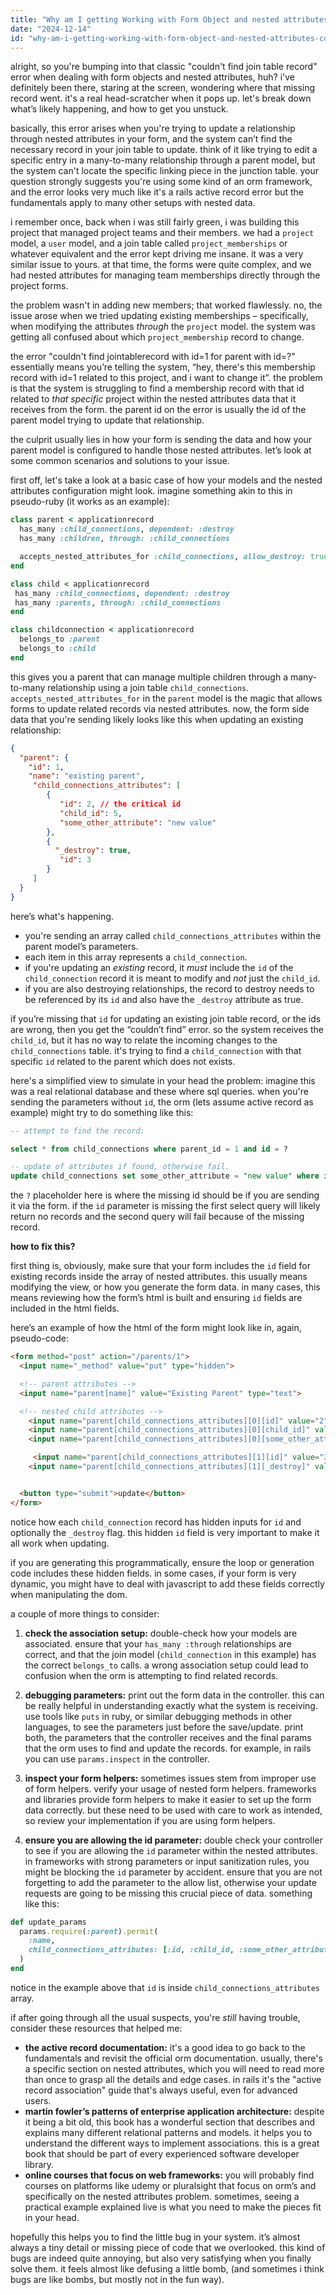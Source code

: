 ```yaml
---
title: "Why am I getting Working with Form Object and nested attributes: Couldn't find JoinTableRecord with ID=1 for Parent with ID=?"
date: "2024-12-14"
id: "why-am-i-getting-working-with-form-object-and-nested-attributes-couldnt-find-jointablerecord-with-id1-for-parent-with-id"
---
```


alright, so you're bumping into that classic "couldn't find join table record" error when dealing with form objects and nested attributes, huh? i've definitely been there, staring at the screen, wondering where that missing record went. it's a real head-scratcher when it pops up. let's break down what’s likely happening, and how to get you unstuck.

basically, this error arises when you're trying to update a relationship through nested attributes in your form, and the system can’t find the necessary record in your join table to update. think of it like trying to edit a specific entry in a many-to-many relationship through a parent model, but the system can't locate the specific linking piece in the junction table. your question strongly suggests you're using some kind of an orm framework, and the error looks very much like it's a rails active record error but the fundamentals apply to many other setups with nested data.

i remember once, back when i was still fairly green, i was building this project that managed project teams and their members. we had a `project` model, a `user` model, and a join table called `project_memberships` or whatever equivalent and the error kept driving me insane. it was a very similar issue to yours. at that time, the forms were quite complex, and we had nested attributes for managing team memberships directly through the project forms.

the problem wasn't in adding new members; that worked flawlessly. no, the issue arose when we tried updating existing memberships – specifically, when modifying the attributes *through* the `project` model. the system was getting all confused about which `project_membership` record to change.

the error "couldn't find jointablerecord with id=1 for parent with id=?" essentially means you’re telling the system, “hey, there's this membership record with id=1 related to this project, and i want to change it”. the problem is that the system is struggling to find a membership record with that id related to *that specific* project within the nested attributes data that it receives from the form. the parent id on the error is usually the id of the parent model trying to update that relationship.

the culprit usually lies in how your form is sending the data and how your parent model is configured to handle those nested attributes. let’s look at some common scenarios and solutions to your issue.

first off, let's take a look at a basic case of how your models and the nested attributes configuration might look. imagine something akin to this in pseudo-ruby (it works as an example):

```ruby
class parent < applicationrecord
  has_many :child_connections, dependent: :destroy
  has_many :children, through: :child_connections

  accepts_nested_attributes_for :child_connections, allow_destroy: true
end

class child < applicationrecord
 has_many :child_connections, dependent: :destroy
 has_many :parents, through: :child_connections
end

class childconnection < applicationrecord
  belongs_to :parent
  belongs_to :child
end
```

this gives you a parent that can manage multiple children through a many-to-many relationship using a join table `child_connections`. `accepts_nested_attributes_for` in the `parent` model is the magic that allows forms to update related records via nested attributes. now, the form side data that you're sending likely looks like this when updating an existing relationship:

```json
{
  "parent": {
    "id": 1,
    "name": "existing parent",
     "child_connections_attributes": [
        {
           "id": 2, // the critical id
           "child_id": 5,
           "some_other_attribute": "new value"
        },
        {
          "_destroy": true,
           "id": 3
        }
     ]
  }
}
```

here’s what's happening.

*   you're sending an array called `child_connections_attributes` within the parent model’s parameters.
*   each item in this array represents a `child_connection`.
*   if you're updating an *existing* record, it *must* include the `id` of the `child_connection` record it is meant to modify and *not* just the `child_id`.
*   if you are also destroying relationships, the record to destroy needs to be referenced by its `id` and also have the `_destroy` attribute as true.

if you’re missing that `id` for updating an existing join table record, or the ids are wrong, then you get the “couldn’t find” error. so the system receives the `child_id`, but it has no way to relate the incoming changes to the `child_connections` table. it's trying to find a `child_connection` with that specific `id` related to the parent which does not exists.

here's a simplified view to simulate in your head the problem: imagine this was a real relational database and these where sql queries. when you're sending the parameters without `id`, the orm (lets assume active record as example) might try to do something like this:

```sql
-- attempt to find the record:

select * from child_connections where parent_id = 1 and id = ?

-- update of attributes if found, otherwise fail.
update child_connections set some_other_attribute = "new value" where id = 2

```

the `?` placeholder here is where the missing id should be if you are sending it via the form. if the `id` parameter is missing the first select query will likely return no records and the second query will fail because of the missing record.

**how to fix this?**

first thing is, obviously, make sure that your form includes the `id` field for existing records inside the array of nested attributes. this usually means modifying the view, or how you generate the form data. in many cases, this means reviewing how the form’s html is built and ensuring `id` fields are included in the html fields.

here’s an example of how the html of the form might look like in, again, pseudo-code:

```html
<form method="post" action="/parents/1">
  <input name="_method" value="put" type="hidden">

  <!-- parent attributes -->
  <input name="parent[name]" value="Existing Parent" type="text">

  <!-- nested child attributes -->
    <input name="parent[child_connections_attributes][0][id]" value="2" type="hidden">
    <input name="parent[child_connections_attributes][0][child_id]" value="5" type="hidden">
    <input name="parent[child_connections_attributes][0][some_other_attribute]" type="text" value="existing value">

     <input name="parent[child_connections_attributes][1][id]" value="3" type="hidden">
    <input name="parent[child_connections_attributes][1][_destroy]" value="true" type="hidden">


  <button type="submit">update</button>
</form>
```

notice how each `child_connection` record has hidden inputs for `id` and optionally the `_destroy` flag. this hidden `id` field is very important to make it all work when updating.

if you are generating this programmatically, ensure the loop or generation code includes these hidden fields. in some cases, if your form is very dynamic, you might have to deal with javascript to add these fields correctly when manipulating the dom.

a couple of more things to consider:

1.  **check the association setup:** double-check how your models are associated. ensure that your `has_many :through` relationships are correct, and that the join model (`child_connection` in this example) has the correct `belongs_to` calls. a wrong association setup could lead to confusion when the orm is attempting to find related records.

2.  **debugging parameters:** print out the form data in the controller. this can be really helpful in understanding exactly what the system is receiving. use tools like `puts` in ruby, or similar debugging methods in other languages, to see the parameters just before the save/update. print both, the parameters that the controller receives and the final params that the orm uses to find and update the records. for example, in rails you can use `params.inspect` in the controller.

3.  **inspect your form helpers:** sometimes issues stem from improper use of form helpers. verify your usage of nested form helpers. frameworks and libraries provide form helpers to make it easier to set up the form data correctly. but these need to be used with care to work as intended, so review your implementation if you are using form helpers.

4.  **ensure you are allowing the id parameter:** double check your controller to see if you are allowing the `id` parameter within the nested attributes. in frameworks with strong parameters or input sanitization rules, you might be blocking the `id` parameter by accident. ensure that you are not forgetting to add the parameter to the allow list, otherwise your update requests are going to be missing this crucial piece of data. something like this:

```ruby
def update_params
  params.require(:parent).permit(
    :name,
    child_connections_attributes: [:id, :child_id, :some_other_attribute, :_destroy]
  )
end
```

notice in the example above that `id` is inside `child_connections_attributes` array.

if after going through all the usual suspects, you're *still* having trouble, consider these resources that helped me:

*   **the active record documentation:** it's a good idea to go back to the fundamentals and revisit the official orm documentation. usually, there's a specific section on nested attributes, which you will need to read more than once to grasp all the details and edge cases. in rails it's the "active record association" guide that's always useful, even for advanced users.
*   **martin fowler’s patterns of enterprise application architecture:** despite it being a bit old, this book has a wonderful section that describes and explains many different relational patterns and models. it helps you to understand the different ways to implement associations. this is a great book that should be part of every experienced software developer library.
*   **online courses that focus on web frameworks:** you will probably find courses on platforms like udemy or pluralsight that focus on orm’s and specifically on the nested attributes problem. sometimes, seeing a practical example explained live is what you need to make the pieces fit in your head.

hopefully this helps you to find the little bug in your system. it’s almost always a tiny detail or missing piece of code that we overlooked. this kind of bugs are indeed quite annoying, but also very satisfying when you finally solve them. it feels almost like defusing a little bomb, (and sometimes i think bugs are like bombs, but mostly not in the fun way).
